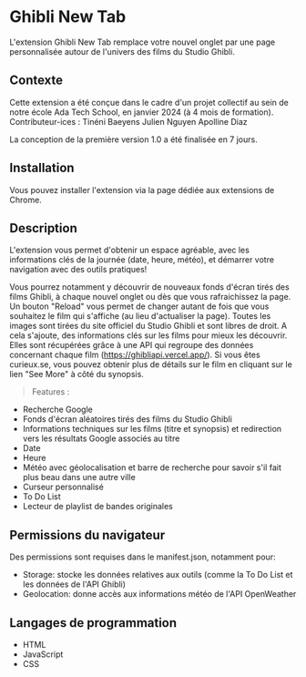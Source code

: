 # Ghibli New Tab

L'extension Ghibli New Tab remplace votre nouvel onglet par une page personnalisée autour de l'univers des films du Studio Ghibli.

## Contexte

Cette extension a été conçue dans le cadre d'un projet collectif au sein de notre école Ada Tech School, en janvier 2024 (à 4 mois de formation).
Contributeur-ices : 
Tinéni Baeyens
Julien Nguyen
Apolline Diaz

La conception de la première version 1.0 a été finalisée en 7 jours.

## Installation

Vous pouvez installer l'extension via la page dédiée aux extensions de Chrome.

## Description

L'extension vous permet d'obtenir un espace agréable, avec les informations clés de la journée (date, heure, météo), et démarrer votre navigation avec des outils pratiques!

Vous pourrez notamment y découvrir de nouveaux fonds d'écran tirés des films Ghibli, à chaque nouvel onglet ou dès que vous rafraichissez la page. 
Un bouton "Reload" vous permet de changer autant de fois que vous souhaitez le film qui s'affiche (au lieu d'actualiser la page).
Toutes les images sont tirées du site officiel du Studio Ghibli et sont libres de droit.
A cela s'ajoute, des informations clés sur les films pour mieux les découvrir. 
Elles sont récupérées grâce à une API qui regroupe des données concernant chaque film (https://ghibliapi.vercel.app/).
Si vous êtes curieux.se, vous pouvez obtenir plus de détails sur le film en cliquant sur le lien "See More" à côté du synopsis.

> Features :
- Recherche Google
- Fonds d'écran aléatoires tirés des films du Studio Ghibli
- Informations techniques sur les films (titre et synopsis) et redirection vers les résultats Google associés au titre
- Date
- Heure
- Météo avec géolocalisation et barre de recherche pour savoir s'il fait plus beau dans une autre ville
- Curseur personnalisé
- To Do List
- Lecteur de playlist de bandes originales

## Permissions du navigateur

Des permissions sont requises dans le manifest.json, notamment pour:

- Storage: stocke les données relatives aux outils (comme la To Do List et les données de l'API Ghibli)
- Geolocation: donne accès aux informations météo de l'API OpenWeather 

## Langages de programmation

- HTML
- JavaScript
- CSS
